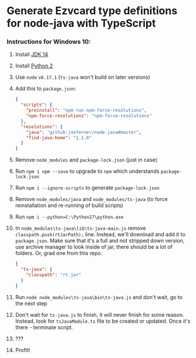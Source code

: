 # Generate Ezvcard type definitions for node-java with TypeScript

### Instructions for Windows 10:

1. Install [JDK 14](https://www.oracle.com/java/technologies/javase-jdk14-downloads.html)
1. Install [Python 2](https://www.python.org/downloads/windows/)
1. Use `node` `v6.17.1` (`ts-java` won't build on later versions)
1. Add this to `package.json`:

   ```json
   {
     "scripts": {
       "preinstall": "npm run npm-force-resolutions",
       "npm-force-resolutions": "npm-force-resolutions"
     },
     "resolutions": {
       "java": "github:joeferner/node-java#master",
       "find-java-home": "1.1.0"
     }
   }
   ```

1. Remove `node_modules` and `package-lock.json` (just in case)
1. Run `npm i npm --save` to upgrade to `npm` which understands `package-lock.json`
1. Run `npm i --ignore-scripts` to generate `package-lock.json`
1. Remove `node_modules/java` and `node_modules/ts-java` (to force reinstallation and re-running of build scripts)
1. Run `npm i --python=C:\Python27\python.exe`
1. In `node_modules\ts-java\lib\ts-java-main.js` remove `classpath.push(rtJarPath);` line. Instead, we'll download and add it to `package.json`. Make sure that it's a full and not stripped down version, use archive manager to look inside of jar, there should be a lot of folders. Or, grad one from this repo.

   ```json
   {
     "ts-java": {
       "classpath": "rt.jar"
     }
   }
   ```

1. Run `node node_modules\ts-java\bin\ts-java.js` and don't wait, go to the next step
1. Don't wait for `ts-java.js` to finish, it will never finish for some reason. Instead, look for `tsJavaModule.ts` file to be created or updated. Once it's there - terminate script.
1. ???
1. Profit!
